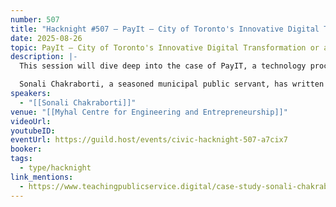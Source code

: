 ```yaml
---
number: 507
title: "Hacknight #507 – PayIt – City of Toronto's Innovative Digital Transformation or an Accountability Failure?"
date: 2025-08-26
topic: PayIt – City of Toronto's Innovative Digital Transformation or an Accountability Failure?
description: |-
  This session will dive deep into the case of PayIT, a technology procurement at the City of Toronto that sowed controversy from the outset and ended in an Auditor General's review and premature end to the contract.

  Sonali Chakraborti, a seasoned municipal public servant, has written up a award winning teaching case on the topic, that public servants and interested civic leaders can learn from.
speakers:
  - "[[Sonali Chakraborti]]"
venue: "[[Myhal Centre for Engineering and Entrepreneurship]]"
videoUrl:
youtubeID:
eventUrl: https://guild.host/events/civic-hacknight-507-a7cix7
booker:
tags:
  - type/hacknight
link_mentions:
  - https://www.teachingpublicservice.digital/case-study-sonali-chakraborti
---
```

